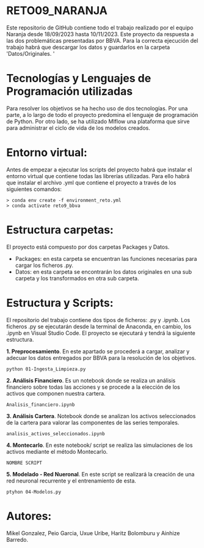 # RETO09_NARANJA
Este repositorio de GitHub contiene todo el trabajo realizado por el equipo Naranja desde 18/09/2023 hasta 10/11/2023. Este proyecto da respuesta a las dos problemáticas presentadas por BBVA. Para la correcta ejecución del trabajo habrá que descargar los datos y guardarlos en la carpeta 'Datos/Originales. '

# Tecnologías y Lenguajes de Programación utilizadas
Para resolver los objetivos se ha hecho uso de dos tecnologías. Por una parte, a lo largo de todo el proyecto predomina el lenguaje de programación de Python. Por otro lado, se ha utilizado Mlflow una plataforma que sirve para administrar el ciclo de vida de los modelos creados. 

# Entorno virtual:
Antes de empezar a ejecutar los scripts del proyecto habrá que instalar el entorno virtual que contiene todas las librerías utilizadas. Para ello habrá que instalar el archivo .yml que contiene el proyecto a través de los siguientes comandos:
```
> conda env create -f environment_reto.yml
> conda activate reto9_bbva
```

# Estructura carpetas:
El proyecto está compuesto por dos carpetas Packages y Datos. 

- Packages: en esta carpeta se encuentran las funciones necesarias para cargar los ficheros .py. 
- Datos: en esta carpeta se encontrarán los datos originales en una sub carpeta y los transformados en otra sub carpeta.

# Estructura y Scripts:
El repositorio del trabajo contiene dos tipos de ficheros: .py y .ipynb. Los ficheros .py se ejecutarán desde la terminal de Anaconda, en cambio, los .ipynb en Visual Studio Code. 
El proyecto se ejecutará y tendrá la siguiente estructura.

**1. Preprocesamiento**. En este apartado se procederá a cargar, analizar y adecuar los datos entregados por BBVA para la resolución de los objetivos.
```
python 01-Ingesta_Limpieza.py
```
**2. Análisis Financiero**. Es un notebook donde se realiza un análisis financiero sobre todas las acciones y se procede a la elección de los activos que componen nuestra cartera. 
```
Analisis_financiero.ipynb
```
**3. Análisis Cartera**. Notebook donde se analizan los activos seleccionados de la cartera para valorar las componentes de las series temporales.
```
analisis_activos_seleccionados.ipynb
```
**4. Montecarlo**. En este notebook/ script se realiza las simulaciones de los activos mediante el método Montecarlo.
```
NOMBRE SCRIPT
```
**5. Modelado - Red Nueronal**. En este script se realizará la creación de una red neuronal recurrente y el entrenamiento de esta. 
```
ptyhon 04-Modelos.py
```

# Autores:
Mikel Gonzalez, Peio Garcia, Uxue Uribe, Haritz Bolomburu y Ainhize Barredo. 
